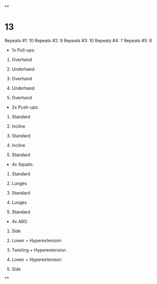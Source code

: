 **

# 13

Repeats #1: 10 Repeats #2: 9 Repeats #3: 10 Repeats #4: 7 Repeats #5: 6

  

- 1x Pull-ups:
    

  

1. Overhand
    
2. Underhand
    
3. Overhand
    
4. Underhand
    
5. Overhand
    

  

- 2x Push-ups:
    

  

1. Standard
    
2. Incline
    
3. Standard
    
4. Incline
    
5. Standard
    

  

- 4x Squats:
    

  

1. Standard
    
2. Lunges
    
3. Standard
    
4. Lunges
    
5. Standard
    

  

- 4x ABS:
    

  

1. Side
    
2. Lower + Hyperextension
    
3. Twisting + Hyperextension
    
4. Lower + Hyperextension
    
5. Side
    

  
**